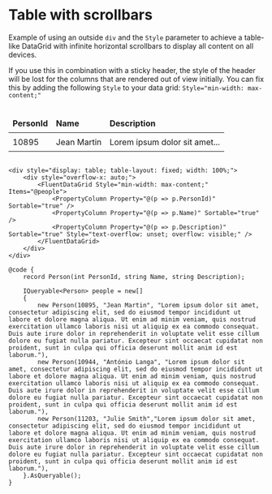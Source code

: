 # Table with scrollbars

Example of using an outside `div` and the `Style` parameter to achieve a table-like DataGrid with infinite horizontal scrollbars to display all content on all devices.

If you use this in combination with a sticky header, the style of the header will be lost for the columns that are rendered out of view initially. You can fix this by adding the following `Style` to your data grid: `Style="min-width: max-content;"`

<div style="display: table; table-layout: fixed; width: 100%;">
    <div style="overflow-x: auto;">
        <table style="min-width: max-content; width: 100%; border-collapse: collapse;">
            <thead>
                <tr style="background-color: var(--neutral-layer-3);">
                    <th style="padding: 8px; border: 1px solid var(--neutral-stroke-rest); text-align: left;">PersonId</th>
                    <th style="padding: 8px; border: 1px solid var(--neutral-stroke-rest); text-align: left;">Name</th>
                    <th style="padding: 8px; border: 1px solid var(--neutral-stroke-rest); text-align: left;">Description</th>
                </tr>
            </thead>
            <tbody>
                <tr>
                    <td style="padding: 8px; border: 1px solid var(--neutral-stroke-rest);">10895</td>
                    <td style="padding: 8px; border: 1px solid var(--neutral-stroke-rest);">Jean Martin</td>
                    <td style="padding: 8px; border: 1px solid var(--neutral-stroke-rest); text-overflow: unset; overflow: visible; white-space: nowrap;">Lorem ipsum dolor sit amet...</td>
                </tr>
                <!-- More rows -->
            </tbody>
        </table>
    </div>
</div>

```razor
<div style="display: table; table-layout: fixed; width: 100%;">
    <div style="overflow-x: auto;">
        <FluentDataGrid Style="min-width: max-content;" Items="@people">
            <PropertyColumn Property="@(p => p.PersonId)" Sortable="true" />
            <PropertyColumn Property="@(p => p.Name)" Sortable="true" />
            <PropertyColumn Property="@(p => p.Description)" Sortable="true" Style="text-overflow: unset; overflow: visible;" />
        </FluentDataGrid>
    </div>
</div>

@code {
    record Person(int PersonId, string Name, string Description);

    IQueryable<Person> people = new[]
    {
        new Person(10895, "Jean Martin", "Lorem ipsum dolor sit amet, consectetur adipiscing elit, sed do eiusmod tempor incididunt ut labore et dolore magna aliqua. Ut enim ad minim veniam, quis nostrud exercitation ullamco laboris nisi ut aliquip ex ea commodo consequat. Duis aute irure dolor in reprehenderit in voluptate velit esse cillum dolore eu fugiat nulla pariatur. Excepteur sint occaecat cupidatat non proident, sunt in culpa qui officia deserunt mollit anim id est laborum."),
        new Person(10944, "António Langa", "Lorem ipsum dolor sit amet, consectetur adipiscing elit, sed do eiusmod tempor incididunt ut labore et dolore magna aliqua. Ut enim ad minim veniam, quis nostrud exercitation ullamco laboris nisi ut aliquip ex ea commodo consequat. Duis aute irure dolor in reprehenderit in voluptate velit esse cillum dolore eu fugiat nulla pariatur. Excepteur sint occaecat cupidatat non proident, sunt in culpa qui officia deserunt mollit anim id est laborum."),
        new Person(11203, "Julie Smith","Lorem ipsum dolor sit amet, consectetur adipiscing elit, sed do eiusmod tempor incididunt ut labore et dolore magna aliqua. Ut enim ad minim veniam, quis nostrud exercitation ullamco laboris nisi ut aliquip ex ea commodo consequat. Duis aute irure dolor in reprehenderit in voluptate velit esse cillum dolore eu fugiat nulla pariatur. Excepteur sint occaecat cupidatat non proident, sunt in culpa qui officia deserunt mollit anim id est laborum."),
    }.AsQueryable();
}
```